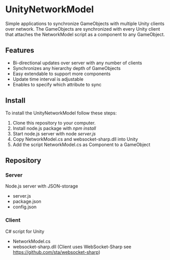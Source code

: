 # UnityNetworkModel
Simple applications to synchronize GameObjects with multiple Unity clients over network. The GameObjects are synchronized with every Unity client that attaches the NetworkModel script as a component to any GameObject.

## Features
* Bi-directional updates over server with any number of clients
* Synchronizes any hierarchy depth of GameObjects
* Easy extendable to support more components
* Update time interval is adjustable
* Enables to specify which attribute to sync

## Install
To install the UnityNetworkModel follow these steps:
1. Clone this repository to your computer.
2. Install node.js package with *npm install*
3. Start node.js server with node *server.js*
4. Copy NetworkModel.cs and websocket-sharp.dll into Unity
5. Add the script NetworkModel.cs as Component to a GameObject

## Repository

### Server
Node.js server with JSON-storage
* server.js
* package.json
* config.json

### Client
C# script for Unity
* NetworkModel.cs
* websocket-sharp.dll
(Client uses WebSocket-Sharp see https://github.com/sta/websocket-sharp)
